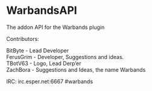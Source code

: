 WarbandsAPI
===========

The addon API for the Warbands plugin

Contributors:

BitByte	- Lead Developer  
FerusGrim - Developer, Suggestions and ideas.  
TBotV63	-	Logo, Lead Derp’er  
ZachBora - Suggestions and Ideas, the name Warbands  

IRC: irc.esper.net:6667 #warbands
